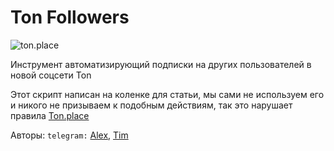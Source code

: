 # Ton Followers
![ton.place](https://i.ytimg.com/vi/XuSuplTjA1k/hqdefault.jpg)

Инструмент автоматизирующий подписки на других пользователей в новой соцсети Ton

Этот скрипт написан на коленке для статьи, мы сами не используем его и никого не призываем к подобным действиям, так это нарушает правила [Ton.place](https://ton.place/)

Авторы:
`telegram:` [Alex](https://t.me/F7vn_3),
[Tim](https://t.me/get_user_name)
